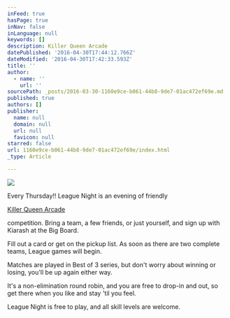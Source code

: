 ```yaml
---
inFeed: true
hasPage: true
inNav: false
inLanguage: null
keywords: []
description: Killer Queen Arcade
datePublished: '2016-04-30T17:44:12.766Z'
dateModified: '2016-04-30T17:42:33.593Z'
title: ''
author:
  - name: ''
    url: ''
sourcePath: _posts/2016-03-30-1160e9ce-b061-44b8-9de7-01ac472ef69e.md
published: true
authors: []
publisher:
  name: null
  domain: null
  url: null
  favicon: null
starred: false
url: 1160e9ce-b061-44b8-9de7-01ac472ef69e/index.html
_type: Article

---
```

![](https://the-grid-user-content.s3-us-west-2.amazonaws.com/f7839510-133e-4f37-9ae4-cc91722e6fb8.jpg)

Every Thursday!! League Night is an evening of friendly

[Killer Queen Arcade][0]

competition. Bring a team, a few friends, or just yourself, and sign up with Kiarash at the Big Board.

Fill out a card or get on the pickup list. As soon as there are two complete teams, League games will begin.

Matches are played in Best of 3 series, but don't worry about winning or losing, you'll be up again either way.

It's a non-elimination round robin, and you are free to drop-in and out, so get there when you like and stay 'til you feel.

League Night is free to play, and all skill levels are welcome.

[0]: https://www.facebook.com/KillerQueenGame/